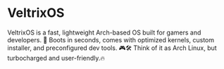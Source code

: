 # VeltrixOS
VeltrixOS is a fast, lightweight Arch-based OS built for gamers and developers. 🚀 Boots in seconds, comes with optimized kernels, custom installer, and preconfigured dev tools. 🎮🛠️ Think of it as Arch Linux, but turbocharged and user-friendly.🔥
